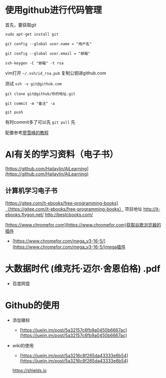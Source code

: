 # 使用github进行代码管理
首先，要获取git

`sudo apt-get install git` 

`git config --global user.name = "用户名"`

`git config --global user.email = "邮箱"`

`ssh-keygen -C "邮箱" -t rsa`

vim打开 `~/.ssh/id_rsa.pub` 复制公钥进github.com

测试 `ssh -v git@github.com`

`git clone git@github/你的地址.git`

`git commit -m "备注" -a`

`git push`

有时commit多了可以先 `git pull` 先

配置参考[廖雪峰的教程](https://www.cnblogs.com/cocowool/archive/2010/10/19/1855616.html)


# AI有关的学习资料（电子书）

[https://github.com/Hailaylin/AiLearning](https://github.com/Hailaylin/AiLearning)
## 计算机学习电子书
[https://gitee.com/it-ebooks/free-programming-books]（https://gitee.com/it-ebooks/free-programming-books）
项目地址 http://it-ebooks.flygon.net/
http://bestcbooks.com/

[https://www.chromefor.com](https://www.chromefor.com)获取谷歌浏览器的插件
- [https://www.chromefor.com/mega_v3-16-5/](https://www.chromefor.com/mega_v3-16-5/)mega插件

# 大数据时代 (维克托·迈尔·舍恩伯格) .pdf 
- 百度网盘

# Github的使用
* 添加徽标
  - [https://juejin.im/post/5a32157c6fb9a0450b6667ac](https://juejin.im/post/5a32157c6fb9a0450b6667ac)
* wiki的使用
  - [https://juejin.im/post/5a3216c8f265da43333e6b54](https://juejin.im/post/5a3216c8f265da43333e6b54)
  
  https://shields.io
